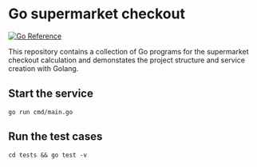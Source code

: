 # Go supermarket checkout


[![Go Reference](https://pkg.go.dev/badge/golang.org/x/example.svg)](https://golang.org/)

This repository contains a collection of Go programs for the supermarket checkout calculation and demonstates the project structure and service creation with Golang.

## Start the service

    go run cmd/main.go

## Run the test cases

    cd tests && go test -v

